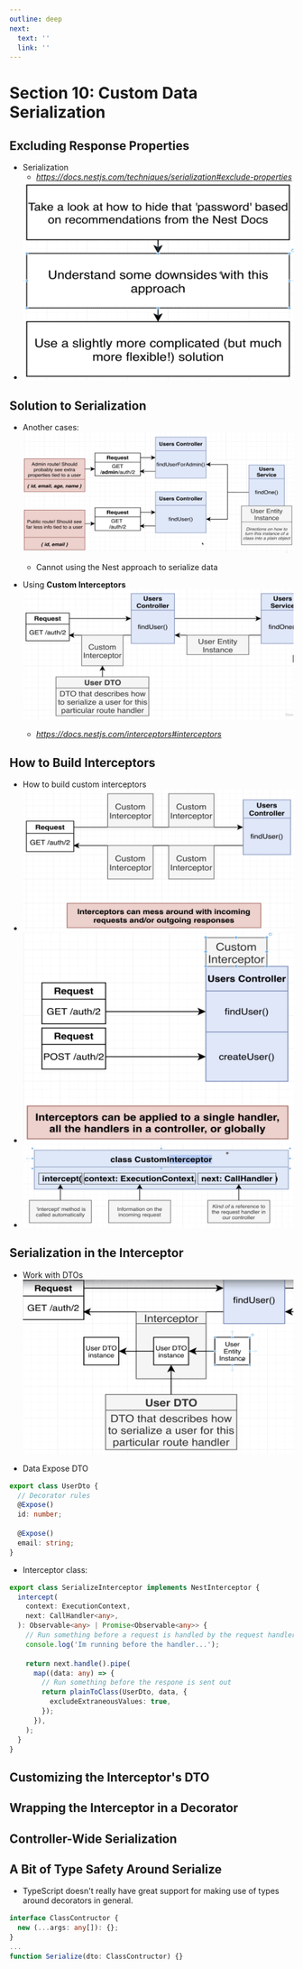 ```yaml
---
outline: deep
next:
  text: ''
  link: ''
---
```


# Section 10: Custom Data Serialization

## Excluding Response Properties
  - Serialization
    - *https://docs.nestjs.com/techniques/serialization#exclude-properties*
  - ![alt text](img/image-36.png)

## Solution to Serialization
  - Another cases:
  ![alt text](img/image-37.png)
    - Cannot using the Nest approach to serialize data
  
  - Using **Custom Interceptors**
  ![alt text](img/image-38.png)
    - *https://docs.nestjs.com/interceptors#interceptors*

## How to Build Interceptors
  - How to build custom interceptors
  - ![alt text](img/image-39.png)
  - ![alt text](img/image-40.png)
  - ![class interceptor](img/image-41.png)

## Serialization in the Interceptor
  - Work with DTOs
  ![dto interceptor](img/image-42.png)
  
  - Data Expose DTO
  ```typescript
  export class UserDto {
    // Decorator rules
    @Expose()
    id: number;

    @Expose()
    email: string;
  }
  ```

  - Interceptor class:
  ```typescript
  export class SerializeInterceptor implements NestInterceptor {
    intercept(
      context: ExecutionContext,
      next: CallHandler<any>,
    ): Observable<any> | Promise<Observable<any>> {
      // Run something before a request is handled by the request handler
      console.log('Im running before the handler...');

      return next.handle().pipe(
        map((data: any) => {
          // Run something before the respone is sent out
          return plainToClass(UserDto, data, {
            excludeExtraneousValues: true,
          });
        }),
      );
    }
  }
  ```

## Customizing the Interceptor's DTO
## Wrapping the Interceptor in a Decorator
## Controller-Wide Serialization
## A Bit of Type Safety Around Serialize
  - TypeScript doesn't really have great support for making use of types around decorators in general.
  ```typescript
  interface ClassContructor {
    new (...args: any[]): {};
  }
  ...
  function Serialize(dto: ClassContructor) {}
  ```